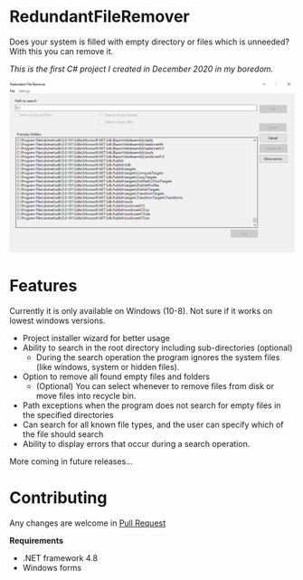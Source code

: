 # RedundantFileRemover
Does your system is filled with empty directory or files which is unneeded? With this you can remove it.

_This is the first C# project I created in December 2020 in my boredom._

![Main window](img/MainWindow.png?raw=true "Main window")

# Features
Currently it is only available on Windows (10-8). Not sure if it works on lowest windows versions.

- Project installer wizard for better usage
- Ability to search in the root directory including sub-directories (optional)
  - During the search operation the program ignores the system files (like windows, system or hidden files).
- Option to remove all found empty files and folders
  - (Optional) You can select whenever to remove files from disk or move files into recycle bin.
- Path exceptions when the program does not search for empty files in the specified directories
- Can search for all known file types, and the user can specify which of the file should search
- Ability to display errors that occur during a search operation.

More coming in future releases...

# Contributing
Any changes are welcome in [Pull Request](https://docs.github.com/en/free-pro-team@latest/github/collaborating-with-issues-and-pull-requests/about-pull-requests)

**Requirements**
- .NET framework 4.8
- Windows forms
